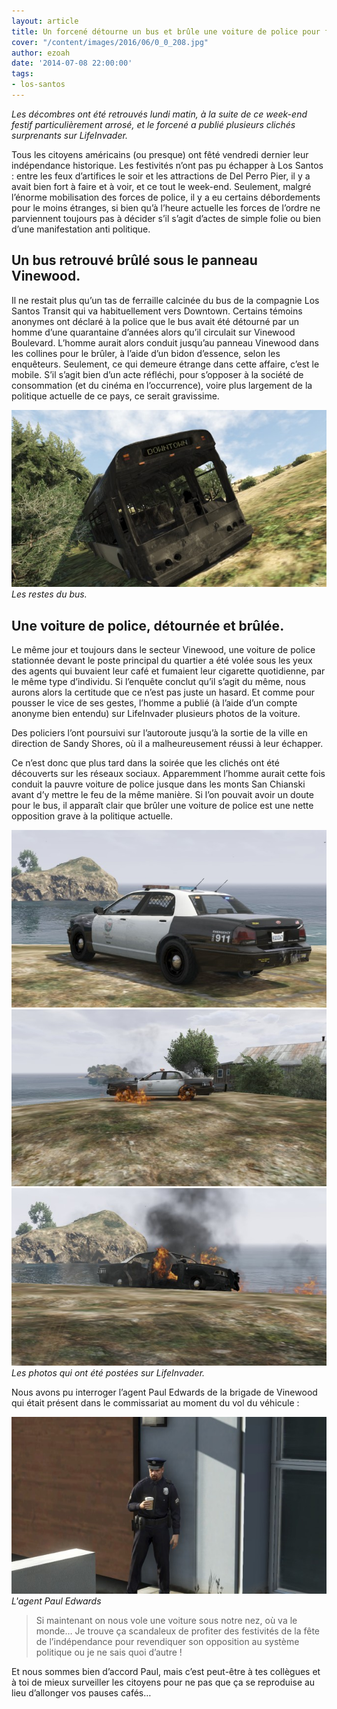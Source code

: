 ```yaml
---
layout: article
title: Un forcené détourne un bus et brûle une voiture de police pour fêter l'indépendance
cover: "/content/images/2016/06/0_0_208.jpg"
author: ezoah
date: '2014-07-08 22:00:00'
tags:
- los-santos
---
```


_Les décombres ont été retrouvés lundi matin, à la suite de ce week-end festif particulièrement arrosé, et le forcené a publié plusieurs clichés surprenants sur LifeInvader._

Tous les citoyens américains (ou presque) ont fêté vendredi dernier leur indépendance historique. Les festivités n’ont pas pu échapper à Los Santos : entre les feux d’artifices le soir et les attractions de Del Perro Pier, il y a avait bien fort à faire et à voir, et ce tout le week-end. Seulement, malgré l’énorme mobilisation des forces de police, il y a eu certains débordements pour le moins étranges, si bien qu’à l’heure actuelle les forces de l’ordre ne parviennent toujours pas à décider s’il s’agit d’actes de simple folie ou bien d’une manifestation anti politique.

## Un bus retrouvé brûlé sous le panneau Vinewood.

Il ne restait plus qu’un tas de ferraille calcinée du bus de la compagnie Los Santos Transit qui va habituellement vers Downtown. Certains témoins anonymes ont déclaré à la police que le bus avait été détourné par un homme d’une quarantaine d’années alors qu’il circulait sur Vinewood Boulevard. L’homme aurait alors conduit jusqu’au panneau Vinewood dans les collines pour le brûler, à l’aide d’un bidon d’essence, selon les enquêteurs. Seulement, ce qui demeure étrange dans cette affaire, c’est le mobile. S’il s’agit bien d’un acte réfléchi, pour s’opposer à la société de consommation (et du cinéma en l’occurrence), voire plus largement de la politique actuelle de ce pays, ce serait gravissime.

![Les restes du bus.](/content/images/2016/06/0_0_209.jpg)
_Les restes du bus._

## Une voiture de police, détournée et brûlée.

Le même jour et toujours dans le secteur Vinewood, une voiture de police stationnée devant le poste principal du quartier a été volée sous les yeux des agents qui buvaient leur café et fumaient leur cigarette quotidienne, par le même type d’individu. Si l’enquête conclut qu’il s’agit du même, nous aurons alors la certitude que ce n’est pas juste un hasard. Et comme pour pousser le vice de ses gestes, l’homme a publié (à l’aide d’un compte anonyme bien entendu) sur LifeInvader plusieurs photos de la voiture.

Des policiers l’ont poursuivi sur l’autoroute jusqu’à la sortie de la ville en direction de Sandy Shores, où il a malheureusement réussi à leur échapper.

Ce n’est donc que plus tard dans la soirée que les clichés ont été découverts sur les réseaux sociaux. Apparemment l’homme aurait cette fois conduit la pauvre voiture de police jusque dans les monts San Chianski avant d’y mettre le feu de la même manière. Si l’on pouvait avoir un doute pour le bus, il apparaît clair que brûler une voiture de police est une nette opposition grave à la politique actuelle.

![](/content/images/2016/06/0_0_211.jpg)
![](/content/images/2016/06/0_0_212.jpg)
![Les photos qui ont été postées sur LifeInvader.](/content/images/2016/06/0_0_213.jpg)
_Les photos qui ont été postées sur LifeInvader._

Nous avons pu interroger l’agent Paul Edwards de la brigade de Vinewood qui était présent dans le commissariat au moment du vol du véhicule :

![L'agent Paul Edwards](/content/images/2016/06/0_0_210.jpg)
_L'agent Paul Edwards_

> Si maintenant on nous vole une voiture sous notre nez, où va le monde… Je trouve ça scandaleux de profiter des festivités de la fête de l’indépendance pour revendiquer son opposition au système politique ou je ne sais quoi d’autre !

Et nous sommes bien d’accord Paul, mais c’est peut-être à tes collègues et à toi de mieux surveiller les citoyens pour ne pas que ça se reproduise au lieu d’allonger vos pauses cafés…

<!--kg-card-end: markdown-->
